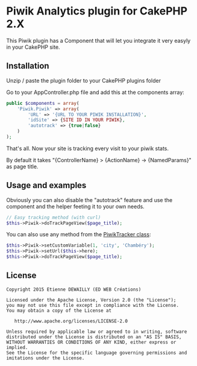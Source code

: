 # Piwik Analytics plugin for CakePHP 2.X

This Piwik plugin has a Component that will let you integrate it very easyly in your CakePHP site.


## Installation

Unzip / paste the plugin folder to your CakePHP plugins folder

Go to your AppController.php file and add this at the components array:

```php
public $components = array(
	'Piwik.Piwik' => array(
		'URL' => '{URL TO YOUR PIWIK INSTALLATION}',
		'idSite' => {SITE ID IN YOUR PIWIK},
		'autotrack' => {true|false}
	)
);
```

That's all. Now your site is tracking every visit to your piwik stats.

By default it takes "{ControllerName} > {ActionName} -> {NamedParams}" as page title.

## Usage and examples

Obviously you can also disable the "autotrack" feature and use the component and the helper feeting it to your own needs.

```php
// Easy tracking method (with curl)
$this->Piwik->doTrackPageView($page_title);
```

You can also use any method from the [PiwikTracker class](http://piwik.org/docs/tracking-api/#toc-two-tracking-methods-image-tracking-or-using-the-api):

```php
$this->Piwik->setCustomVariable(1, 'city', 'Chambéry');
$this->Piwik->setUrl($this->here);
$this->Piwik->doTrackPageView($page_title);
```

## License

	Copyright 2015 Etienne DEWAILLY (ED WEB Créations)

	Licensed under the Apache License, Version 2.0 (the "License");
	you may not use this file except in compliance with the License.
	You may obtain a copy of the License at

	   http://www.apache.org/licenses/LICENSE-2.0

	Unless required by applicable law or agreed to in writing, software
	distributed under the License is distributed on an "AS IS" BASIS,
	WITHOUT WARRANTIES OR CONDITIONS OF ANY KIND, either express or implied.
	See the License for the specific language governing permissions and
	imitations under the License. 